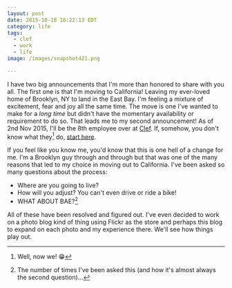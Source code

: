 ```yaml
---
layout: post
date: 2015-10-18 16:22:13 EDT
category: life
tags:
  - clef
  - work
  - life
image: /images/snapshot421.png

---
```


I have two big announcements that I'm more than honored to share with you all.
The first one is that I'm moving to California! Leaving my ever-loved home of
Brooklyn, NY to land in the East Bay. I'm feeling a mixture of excitement, fear
and joy all the same time. The move is one I've wanted to make for a _long time_
but didn't have the momentary availability or requirement to do so. That leads
me to my second announcement! As of 2nd Nov 2015, I'll be the 8th employee over
at [Clef][]. If, somehow, you don't know what they[^1] do, [start here][1].

If you feel like you know me, you'd know that this is one hell of a change for
me. I'm a Brooklyn guy through and through but that was one of the many reasons
that led to my choice in moving out to California. I've been asked so many
questions about the process:

  * Where are you going to live?
  * How will you adjust? You can't even drive or ride a bike!
  * WHAT ABOUT BAE?[^2]

All of these have been resolved and figured out. I've even decided to work on a
photo blog kind of thing using Flickr as the store and perhaps this blog to
expand on each photo and my experience there. We'll see how things play out.

[1]: https://getclef.com/about/
[clef]: https://getclef.com
[^1]: Well, now we! :grin:
[^2]: The number of times I've been asked this (and how it's almost always the second question)...
